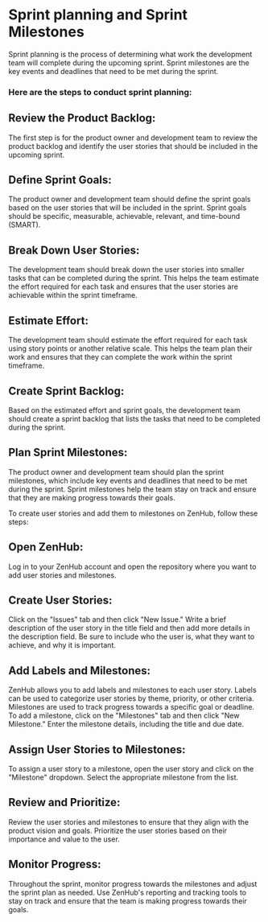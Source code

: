  # Sprint planning and Sprint Milestones
Sprint planning is the process of determining what work the development team will complete during the upcoming sprint. Sprint milestones are the key events and deadlines that need to be met during the sprint.

### Here are the steps to conduct sprint planning:

## Review the Product Backlog: 
The first step is for the product owner and development team to review the product backlog and identify the user stories that should be included in the upcoming sprint.

## Define Sprint Goals: 
The product owner and development team should define the sprint goals based on the user stories that will be included in the sprint. Sprint goals should be specific, measurable, achievable, relevant, and time-bound (SMART).

## Break Down User Stories: 
The development team should break down the user stories into smaller tasks that can be completed during the sprint. This helps the team estimate the effort required for each task and ensures that the user stories are achievable within the sprint timeframe.

## Estimate Effort:
 The development team should estimate the effort required for each task using story points or another relative scale. This helps the team plan their work and ensures that they can complete the work within the sprint timeframe.

## Create Sprint Backlog:
 Based on the estimated effort and sprint goals, the development team should create a sprint backlog that lists the tasks that need to be completed during the sprint.

## Plan Sprint Milestones: 
The product owner and development team should plan the sprint milestones, which include key events and deadlines that need to be met during the sprint. Sprint milestones help the team stay on track and ensure that they are making progress towards their goals.

To create user stories and add them to milestones on ZenHub, follow these steps:

## Open ZenHub: 
Log in to your ZenHub account and open the repository where you want to add user stories and milestones.

## Create User Stories: 
Click on the "Issues" tab and then click "New Issue." Write a brief description of the user story in the title field and then add more details in the description field. Be sure to include who the user is, what they want to achieve, and why it is important.

## Add Labels and Milestones:
 ZenHub allows you to add labels and milestones to each user story. Labels can be used to categorize user stories by theme, priority, or other criteria. Milestones are used to track progress towards a specific goal or deadline. To add a milestone, click on the "Milestones" tab and then click "New Milestone." Enter the milestone details, including the title and due date.

## Assign User Stories to Milestones:
 To assign a user story to a milestone, open the user story and click on the "Milestone" dropdown. Select the appropriate milestone from the list.

## Review and Prioritize: 
Review the user stories and milestones to ensure that they align with the product vision and goals. Prioritize the user stories based on their importance and value to the user.

## Monitor Progress: 
Throughout the sprint, monitor progress towards the milestones and adjust the sprint plan as needed. Use ZenHub's reporting and tracking tools to stay on track and ensure that the team is making progress towards their goals.
